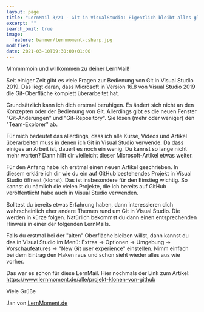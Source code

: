 ```yaml
---
layout: page
title: "LernMail 3/21 - Git in VisualStudio: Eigentlich bleibt alles gleich!"
excerpt: ""
search_omit: true
image:
  feature: banner/lernmoment-csharp.jpg
modified:
date: 2021-03-10T09:30:00+01:00
---
```


Mmmmmoin und willkommen zu deiner LernMail!

Seit einiger Zeit gibt es viele Fragen zur Bedienung von Git in Visual Studio 2019. Das liegt daran, dass Microsoft in Version 16.8 von Visual Studio 2019 die Git-Oberfläche komplett überarbeitet hat.

Grundsätzlich kann ich dich erstmal beruhigen. Es ändert sich nicht an den Konzepten oder der Bedienung von Git. Allerdings gibt es die neuen Fenster "Git-Änderungen" und "Git-Repository". Sie lösen (mehr oder weniger) den "Team-Explorer" ab.

Für mich bedeutet das allerdings, dass ich alle Kurse, Videos und Artikel überarbeiten muss in denen ich Git in Visual Studio verwende. Da dass einiges an Arbeit ist, dauert es noch ein wenig. Du kannst so lange nicht mehr warten? Dann hilft dir vielleicht dieser Microsoft-Artikel etwas weiter.

Für den Anfang habe ich erstmal einen neuen Artikel geschrieben. In diesem erkläre ich dir wie du ein auf GitHub bestehendes Projekt in Visual Studio öffnest (klonst). Das ist insbesondere für den Einstieg wichtig. So kannst du nämlich die vielen Projekte, die ich bereits auf GitHub veröffentlicht habe auch in Visual Studio verwenden.

Solltest du bereits etwas Erfahrung haben, dann interessieren dich wahrscheinlich eher andere Themen rund um Git in Visual Studio. Die werden in kürze folgen. Natürlich bekommst du dann einen entsprechenden Hinweis in einer der folgenden LernMails.

Falls du erstmal bei der "alten" Oberfläche bleiben willst, dann kannst du das in Visual Studio im Menü:
Extras -> Optionen -> Umgebung -> Vorschaufeatures -> "New Git user experience" einstellen. Nimm einfach bei dem Eintrag den Haken raus und schon sieht wieder alles aus wie vorher.

Das war es schon für diese LernMail. Hier nochmals der Link zum Artikel:  https://www.lernmoment.de/alle/projekt-klonen-von-github

Viele Grüße

Jan von [LernMoment.de](https://www.lernmoment.de)